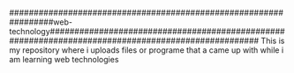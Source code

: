 #################################################################web-technology###################################################################################################
This is my repository where i uploads files or programe that a came up with while i am learning web technologies 
